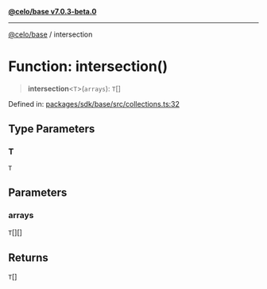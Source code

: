 [**@celo/base v7.0.3-beta.0**](../README.md)

***

[@celo/base](../README.md) / intersection

# Function: intersection()

> **intersection**\<`T`\>(`arrays`): `T`[]

Defined in: [packages/sdk/base/src/collections.ts:32](https://github.com/celo-org/developer-tooling/blob/master/packages/sdk/base/src/collections.ts#L32)

## Type Parameters

### T

`T`

## Parameters

### arrays

`T`[][]

## Returns

`T`[]
